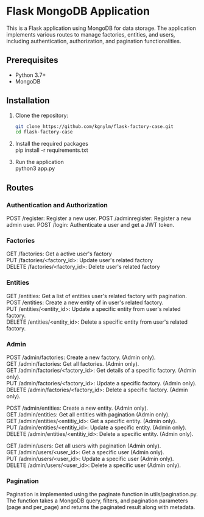 # Flask MongoDB Application

This is a Flask application using MongoDB for data storage. The application implements various routes to manage factories, entities, and users, including authentication, authorization, and pagination functionalities.

## Prerequisites

- Python 3.7+
- MongoDB

## Installation

1. Clone the repository:

   ```bash
   git clone https://github.com/kgnylm/flask-factory-case.git
   cd flask-factory-case

   ```

2. Install the required packages  
   pip install -r requirements.txt

3. Run the application  
   python3 app.py

## Routes

### Authentication and Authorization

POST /register: Register a new user.
POST /adminregister: Register a new admin user.
POST /login: Authenticate a user and get a JWT token.

### Factories

GET /factories: Get a active user's factory  
PUT /factories/<factory_id>: Update user's related factory  
DELETE /factories/<factory_id>: Delete user's related factory  

### Entities

GET /entities: Get a list of entities user's related factory with pagination.  
POST /entities: Create a new entity of in user's related factory.  
PUT /entities/<entity_id>: Update a specific entity from user's related factory.  
DELETE /entities/<entity_id>: Delete a specific entity from user's related factory.  

### Admin

POST /admin/factories: Create a new factory. (Admin only).  
GET /admin/factories: Get all factories. (Admin only).  
GET /admin/factories/<factory_id>: Get details of a specific factory. (Admin only).  
PUT /admin/factories/<factory_id>: Update a specific factory. (Admin only).  
DELETE /admin/factories/<factory_id>: Delete a specific factory. (Admin only).  

POST /admin/entities: Create a new entity. (Admin only).  
GET /admin/entities: Get all entities with pagination (Admin only).  
GET /admin/entities/<entitiy_id>: Get a specific entity. (Admin only).  
PUT /admin/entities/<entitiy_id>: Update a specific entity. (Admin only).  
DELETE /admin/entities/<entitiy_id>: Delete a specific entity. (Admin only).  

GET /admin/users: Get all users with pagination (Admin only).  
GET /admin/users/<user_id>: Get a specific user (Admin only).  
PUT /admin/users/<user_id>: Update a specific user (Admin only).  
DELETE /admin/users/<user_id>: Delete a specific user (Admin only).  

### Pagination

Pagination is implemented using the paginate function in utils/pagination.py. The function takes a MongoDB query, filters, and pagination parameters (page and per_page) and returns the paginated result along with metadata.
